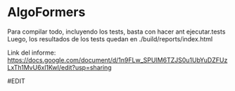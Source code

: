 # AlgoFormers
Para compilar todo, incluyendo los tests, basta con hacer ant ejecutar.tests
Luego, los resultados de los tests quedan en ./build/reports/index.html

Link del informe: https://docs.google.com/document/d/1n9FLw_SPUIM6TZJS0u1UbYuDZFUzLxTh1MvU6xl1KwI/edit?usp=sharing

#EDIT
